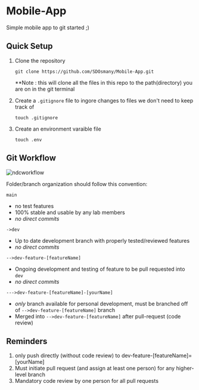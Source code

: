 # Mobile-App
Simple mobile app to git started ;)




## Quick Setup

1. Clone the repository

    ` git clone https://github.com/SDOsmany/Mobile-App.git `
    
    **Note : this will clone all the files in this repo to the path(directory) you are on in the git terminal
2. Create a ` .gitignore ` file to ingore changes to files we don't need to keep track of

    ` touch .gitignore `
    
3. Create an environment varaible file

    ` touch .env `
    
    
    
## Git Workflow 

![ndcworkflow](https://user-images.githubusercontent.com/26397102/116148813-00512800-a6a7-11eb-9624-cd81f11d3ada.png)


Folder/branch organization should follow this convention:

`main`
- no test features
- 100% stable and usable by any lab members 
- *no direct commits*

`->dev`
- Up to date development branch with properly tested/reviewed features 
- *no direct commits*

`-->dev-feature-[featureName]`
- Ongoing development and testing of feature to be pull requested into `dev` 
- *no direct commits*

`--->dev-feature-[featureName]-[yourName]`
- *only* branch available for personal development, must be branched off of `-->dev-feature-[featureName]` branch
- Merged into `-->dev-feature-[featureName]` after pull-request (code review)


## Reminders
1. only push directly (without code review) to dev-feature-[featureName]=[yourName]
2. Must initiate pull request (and assign at least one person) for any higher-level branch
3. Mandatory code review by one person for all pull requests 
